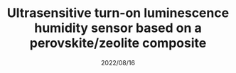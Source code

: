 ---
title: "Ultrasensitive turn-on luminescence humidity sensor based on a perovskite/zeolite composite"
collection: publications
#permalink: /publication/Alkali_additives
#excerpt: 'This paper is about the number 1. The number 2 is left for future work.'
date: 2022/08/16
venue: 'Journal of Materials Chemistry C'
paperurl: 'https://pubs.rsc.org/en/content/articlelanding/2022/tc/d2tc02498e'
authors: 'Yu-Jie Gao, Giacomo Romolini, Haowei Huang, Handong Jin, Rafikul Ali Saha, Biplab Ghosh,Michiel De Ras, Chunhua Wang, Julian A Steele, Elke Debroye, Johan Hofkens, Maarten BJ Roeffaers'
---